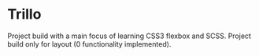 # Trillo

Project build with a main focus of learning CSS3 flexbox and SCSS. Project build only for layout (0 functionality implemented).